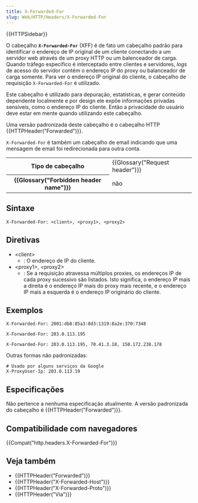 ```yaml
---
title: X-Forwarded-For
slug: Web/HTTP/Headers/X-Forwarded-For
---
```

{{HTTPSidebar}}

O cabeçalho **`X-Forwarded-For`** (XFF) é de fato um cabeçalho padrão para identificar o endereço de IP original de um cliente conectando a um servidor web através de um proxy HTTP ou um balenceador de carga. Quando tráfego específico é interceptado entre clientes e servidores, _logs_ de acesso do servidor contém o endereço IP do proxy ou balanceador de carga somente. Para ver o endereço IP original do cliente, o cabeçalho de requisição `X-Forwarded-For` é utilizado.

Este cabeçalho é utilizado para depuração, estatísticas, e gerar conteúdo dependente localmente e por design ele expõe informações privadas sensíveis, como o endereço IP do cliente. Então a privacidade do usuário deve estar em mente quando utilizando este cabeçalho.

Uma versão padronizada deste cabeçalho é o cabeçalho HTTP {{HTTPHeader("Forwarded")}}.

`X-Forwarded-For` é também um cabeçalho de email indicando que uma mensagem de email foi redirecionada para outra conta.

<table class="properties">
  <tbody>
    <tr>
      <th scope="row">Tipo de cabeçalho</th>
      <td>{{Glossary("Request header")}}</td>
    </tr>
    <tr>
      <th scope="row">{{Glossary("Forbidden header name")}}</th>
      <td>não</td>
    </tr>
  </tbody>
</table>

## Sintaxe

```
X-Forwarded-For: <client>, <proxy1>, <proxy2>
```

## Diretivas

- \<client>
  - : O endereço de IP do cliente.
- \<proxy1>, \<proxy2>
  - : Se a requisição atravessa múltiplos proxies, os endereços IP de cada proxy sucessivo são listados. Isto significa, o endereço IP mais a direita é o endereço IP mais do proxy mais recente, e o endereço IP mais a esquerda é o endereço IP originário do cliente.

## Exemplos

```
X-Forwarded-For: 2001:db8:85a3:8d3:1319:8a2e:370:7348

X-Forwarded-For: 203.0.113.195

X-Forwarded-For: 203.0.113.195, 70.41.3.18, 150.172.238.178
```

Outras formas não padronizadas:

```
# Usado por alguns serviços da Google
X-ProxyUser-Ip: 203.0.113.19
```

## Especificações

Não pertence a nenhuma especificação atualmente. A versão padronizada do cabeçalho é {{HTTPHeader("Forwarded")}}.

## Compatibilidade com navegadores

{{Compat("http.headers.X-Forwarded-For")}}

## Veja também

- {{HTTPHeader("Forwarded")}}
- {{HTTPHeader("X-Forwarded-Host")}}
- {{HTTPHeader("X-Forwarded-Proto")}}
- {{HTTPHeader("Via")}}
